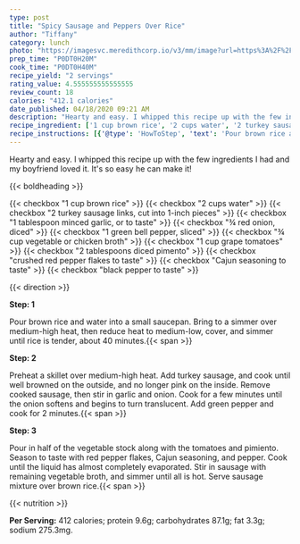 ```yaml
---
type: post
title: "Spicy Sausage and Peppers Over Rice"
author: "Tiffany"
category: lunch
photo: "https://imagesvc.meredithcorp.io/v3/mm/image?url=https%3A%2F%2Fimages.media-allrecipes.com%2Fuserphotos%2F2121247.jpg"
prep_time: "P0DT0H20M"
cook_time: "P0DT0H40M"
recipe_yield: "2 servings"
rating_value: 4.555555555555555
review_count: 18
calories: "412.1 calories"
date_published: 04/18/2020 09:21 AM
description: "Hearty and easy. I whipped this recipe up with the few ingredients I had and my boyfriend loved it. It's so easy he can make it!"
recipe_ingredient: ['1 cup brown rice', '2 cups water', '2 turkey sausage links, cut into 1-inch pieces', '1 tablespoon minced garlic, or to taste', '¾ red onion, diced', '1 green bell pepper, sliced', '¾ cup vegetable or chicken broth', '1 cup grape tomatoes', '2 tablespoons diced pimento', 'crushed red pepper flakes to taste', 'Cajun seasoning to taste', 'black pepper to taste']
recipe_instructions: [{'@type': 'HowToStep', 'text': 'Pour brown rice and water into a small saucepan. Bring to a simmer over medium-high heat, then reduce heat to medium-low, cover, and simmer until rice is tender, about 40 minutes.\n'}, {'@type': 'HowToStep', 'text': 'Preheat a skillet over medium-high heat. Add turkey sausage, and cook until well browned on the outside, and no longer pink on the inside. Remove cooked sausage, then stir in garlic and onion. Cook for a few minutes until the onion softens and begins to turn translucent. Add green pepper and cook for 2 minutes.\n'}, {'@type': 'HowToStep', 'text': 'Pour in half of the vegetable stock along with the tomatoes and pimiento. Season to taste with red pepper flakes, Cajun seasoning, and pepper. Cook until the liquid has almost completely evaporated. Stir in sausage with remaining vegetable broth, and simmer until all is hot. Serve sausage mixture over brown rice.\n'}]
---
```


Hearty and easy. I whipped this recipe up with the few ingredients I had and my boyfriend loved it. It's so easy he can make it! 

{{< boldheading >}}

{{< checkbox "1 cup brown rice" >}}
{{< checkbox "2 cups water" >}}
{{< checkbox "2  turkey sausage links, cut into 1-inch pieces" >}}
{{< checkbox "1 tablespoon minced garlic, or to taste" >}}
{{< checkbox "¾  red onion, diced" >}}
{{< checkbox "1  green bell pepper, sliced" >}}
{{< checkbox "¾ cup vegetable or chicken broth" >}}
{{< checkbox "1 cup grape tomatoes" >}}
{{< checkbox "2 tablespoons diced pimento" >}}
{{< checkbox "crushed red pepper flakes to taste" >}}
{{< checkbox "Cajun seasoning to taste" >}}
{{< checkbox "black pepper to taste" >}}


{{< direction >}}

**Step: 1**

Pour brown rice and water into a small saucepan. Bring to a simmer over medium-high heat, then reduce heat to medium-low, cover, and simmer until rice is tender, about 40 minutes.{{< span >}}

**Step: 2**

Preheat a skillet over medium-high heat. Add turkey sausage, and cook until well browned on the outside, and no longer pink on the inside. Remove cooked sausage, then stir in garlic and onion. Cook for a few minutes until the onion softens and begins to turn translucent. Add green pepper and cook for 2 minutes.{{< span >}}

**Step: 3**

Pour in half of the vegetable stock along with the tomatoes and pimiento. Season to taste with red pepper flakes, Cajun seasoning, and pepper. Cook until the liquid has almost completely evaporated. Stir in sausage with remaining vegetable broth, and simmer until all is hot. Serve sausage mixture over brown rice.{{< span >}}

{{< nutrition >}}

**Per Serving:** 412 calories; protein 9.6g; carbohydrates 87.1g; fat 3.3g; sodium 275.3mg.
